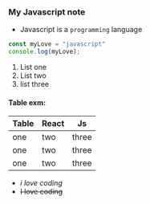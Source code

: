 ### My Javascript note
- Javascript is a `programming` language
``` javascript
const myLove = "javascript"
console.log(myLove);
```
1. List one
2. List two
3. list three
#### Table exm:
| Table | React | Js |
| ----- | ----- | ----- |
| one | two | three |
| one | two | three |
| one | two | three |
- _i love coding_
- ~~I love coding~~
